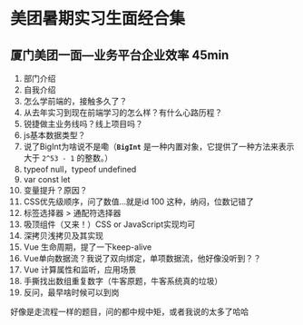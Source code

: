# 美团暑期实习生面经合集

## 厦门美团一面—业务平台企业效率 45min

1. 部门介绍
2. 自我介绍
3. 怎么学前端的，接触多久了？
4. 从去年实习到现在前端学习的怎么样？有什么心路历程？
5. 锐捷做主业务线吗？线上项目吗？
6. js基本数据类型？
7. 说了BigInt为啥说不是嘞（**`BigInt`** 是一种内置对象，它提供了一种方法来表示大于 `2^53 - 1` 的整数。）
8. typeof null，typeof undefined
9. var const let
10. 变量提升？原因？
11. CSS优先级顺序，问了数值...就是id 100 这种，纳闷，位数记错了
12. 标签选择器 > 通配符选择器
13. 吸顶组件（又来！）CSS or JavaScript实现均可
14. 深拷贝浅拷贝及其实现
15. Vue 生命周期，提了一下keep-alive
16. Vue单向数据流？我说了双向绑定，单项数据流，他好像没听到？？
17. Vue 计算属性和监听，应用场景
18. 手撕找出数组重复数字（牛客原题，牛客系统真的垃圾）
19. 反问，最早啥时候可以到岗

好像是走流程一样的题目，问的都中规中矩，或者我说的太多了哈哈